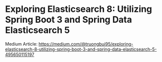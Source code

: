 # Exploring Elasticsearch 8: Utilizing Spring Boot 3 and Spring Data Elasticsearch 5

Medium Article: https://medium.com/@truongbui95/exploring-elasticsearch-8-utilizing-spring-boot-3-and-spring-data-elasticsearch-5-495650115197
